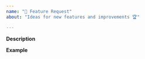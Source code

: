 ```yaml
---
name: "🚀 Feature Request"
about: "Ideas for new features and improvements 🏆"

---
```


**Description**  
<!-- A clear and concise description of the new feature. -->

**Example**  
<!-- A simple example of the new feature in action (include PHP code, etc.)
     If the new feature changes an existing feature, include a simple before/after comparison. -->
